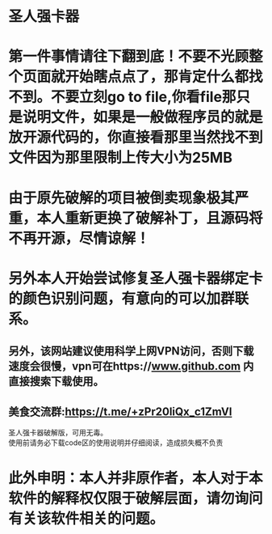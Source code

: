 # 圣人强卡器
# 第一件事情请往下翻到底！不要不光顾整个页面就开始瞎点点了，那肯定什么都找不到。不要立刻go to file,你看file那只是说明文件，如果是一般做程序员的就是放开源代码的，你直接看那里当然找不到文件因为那里限制上传大小为25MB
# 由于原先破解的项目被倒卖现象极其严重，本人重新更换了破解补丁，且源码将不再开源，尽情谅解！
# 另外本人开始尝试修复圣人强卡器绑定卡的颜色识别问题，有意向的可以加群联系。
## 另外，该网站建议使用科学上网VPN访问，否则下载速度会很慢，vpn可在https://www.github.com 内直接搜索下载使用。
## 美食交流群:https://t.me/+zPr20liQx_c1ZmVl
圣人强卡器破解版，可用无毒。  
使用前请务必下载code区的使用说明并仔细阅读，造成损失概不负责
# 此外申明：本人并非原作者，本人对于本软件的解释权仅限于破解层面，请勿询问有关该软件相关的问题。
